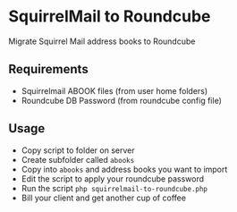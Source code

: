 
# SquirrelMail to Roundcube

Migrate Squirrel Mail address books to Roundcube

## Requirements

- Squirrelmail ABOOK files (from user home folders)
- Roundcube DB Password (from roundcube config file)

## Usage

- Copy script to folder on server
- Create subfolder called `abooks`
- Copy into `abooks` and address books you want to import
- Edit the script to apply your roundcube password
- Run the script `php squirrelmail-to-roundcube.php`
- Bill your client and get another cup of coffee
